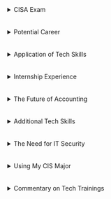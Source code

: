 <details>
<summary>CISA Exam</summary>

<ul>
<li>Complete study timeline: <br>
<img src="https://user-images.githubusercontent.com/46510959/56867699-f6a86300-69ad-11e9-9384-624bc68fda34.png"></li>
 
<li>Current Gantt Chart of progress: <br>
<img src="https://user-images.githubusercontent.com/46510959/56867691-e2646600-69ad-11e9-93b0-a538f7fe0eaf.png"></li>


</details>
<br><br>

<details>
<summary>Potential Career</summary>
 
 

</details>
<br><br>


<details>
<summary>Application of Tech Skills</summary>
 
 

</details>
<br><br>


<details>
<summary>Internship Experience</summary>
 


</details>
<br><br>


<details>
<summary>The Future of Accounting</summary>
 

</details>
<br><br>


<details>
<summary>Additional Tech Skills</summary>
 


</details>
<br><br>


<details>
<summary>The Need for IT Security</summary>
 
 

</details>
<br><br>


<details>
<summary>Using My CIS Major</summary>
 

</details>
<br><br>


<details>
<summary>Commentary on Tech Trainings</summary>
 


</details>
